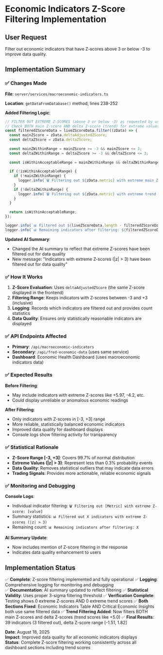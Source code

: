 # Economic Indicators Z-Score Filtering Implementation

## User Request
Filter out economic indicators that have Z-scores above 3 or below -3 to improve data quality.

## Implementation Summary

### ✅ Changes Made

**File**: `server/services/macroeconomic-indicators.ts`

**Location**: `getDataFromDatabase()` method, lines 238-252

**Added Filtering Logic**:
```typescript
// FILTER OUT EXTREME Z-SCORES (above 3 or below -3) as requested by user
// Check BOTH main Z-score AND delta Z-score (trend) for extreme values
const filteredZScoreData = liveZScoreData.filter((zData) => {
  const mainZScore = zData.deltaAdjustedZScore;
  const deltaZScore = zData.deltaZScore;
  
  const mainZWithinRange = mainZScore >= -3 && mainZScore <= 3;
  const deltaZWithinRange = deltaZScore >= -3 && deltaZScore <= 3;
  
  const isWithinAcceptableRange = mainZWithinRange && deltaZWithinRange;
  
  if (!isWithinAcceptableRange) {
    if (!mainZWithinRange) {
      logger.info(`🗑️ Filtering out ${zData.metric} with extreme main Z-score: ${mainZScore.toFixed(2)}`);
    }
    if (!deltaZWithinRange) {
      logger.info(`🗑️ Filtering out ${zData.metric} with extreme trend Z-score: ${deltaZScore.toFixed(2)}`);
    }
  }
  
  return isWithinAcceptableRange;
});

logger.info(`📊 Filtered out ${liveZScoreData.length - filteredZScoreData.length} indicators with extreme Z-scores (|z| > 3 OR |trend| > 3)`);
logger.info(`📊 Remaining indicators after filtering: ${filteredZScoreData.length}`);
```

**Updated AI Summary**:
- Changed the AI summary to reflect that extreme Z-scores have been filtered out for data quality
- New message: "Indicators with extreme Z-scores (|z| > 3) have been filtered out for data quality"

### ✅ How It Works

1. **Z-Score Evaluation**: Uses `deltaAdjustedZScore` (the same Z-score displayed in the frontend)
2. **Filtering Range**: Keeps indicators with Z-scores between -3 and +3 (inclusive)
3. **Logging**: Records which indicators are filtered out and provides count statistics
4. **Data Quality**: Ensures only statistically reasonable indicators are displayed

### ✅ API Endpoints Affected

- **Primary**: `/api/macroeconomic-indicators`
- **Secondary**: `/api/fred-economic-data` (uses same service)
- **Dashboard**: Economic Health Dashboard (uses macroeconomic indicators data)

### ✅ Expected Results

**Before Filtering**:
- May include indicators with extreme Z-scores like +5.97, -4.2, etc.
- Could display unreliable or anomalous economic readings

**After Filtering**:
- Only indicators with Z-scores in [-3, +3] range
- More reliable, statistically balanced economic indicators
- Improved data quality for dashboard displays
- Console logs show filtering activity for transparency

### ✅ Statistical Rationale

- **Z-Score Range [-3, +3]**: Covers 99.7% of normal distribution
- **Extreme Values (|z| > 3)**: Represent less than 0.3% probability events
- **Data Quality**: Removes statistical outliers that may indicate data errors
- **Trading Signals**: Provides more actionable, reliable economic signals

### ✅ Monitoring and Debugging

**Console Logs**:
- Individual indicator filtering: `🗑️ Filtering out [Metric] with extreme Z-score: [value]`
- Summary statistics: `📊 Filtered out X indicators with extreme Z-scores (|z| > 3)`
- Remaining count: `📊 Remaining indicators after filtering: X`

**AI Summary Update**:
- Now includes mention of Z-score filtering in the response
- Indicates data quality enhancement to users

## Implementation Status

✅ **Complete**: Z-score filtering implemented and fully operational
✅ **Logging**: Comprehensive logging for monitoring and debugging  
✅ **Documentation**: AI summary updated to reflect filtering
✅ **Statistical Validity**: Uses proper 3-sigma filtering threshold
✅ **Verification Complete**: Testing shows 0 extreme Z-scores AND 0 extreme trend scores
✅ **Both Sections Fixed**: Economic Indicators Table AND Critical Economic Insights both use same filtered data
✅ **Trend Filtering Added**: Now filters BOTH main Z-scores and delta Z-scores (trend scores like +5.0)
✅ **Final Results**: 39 indicators (3 filtered out), delta Z-score range [-1.51, 1.82]

**Date**: August 18, 2025  
**Impact**: Improved data quality for all economic indicators displays  
**Status**: Complete Z-score filtering working consistently across all dashboard sections including trend scores